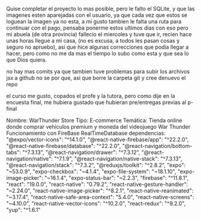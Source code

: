 Quise completar el proyecto lo mas posible, pero le falto el SQLite, y que las imagenes esten aparejadas con el usuario, ya que cada vez que estos se loguean la imagen ya no esta, 
a mi gusto tambien le falta una ruta para continuar con el pago, pensaba ponerme estos ultimos dias con eso pero mi abuela (de otra provincia) fallecio el miercoles y tuve que ir, recien
hace unas horas llegue a mi casa, (no es excusa, a todos les pasan cosas y seguro no apruebo), asi que hice algunas correcciones que podia llegar a hacer,
pero como no me da mas el tiempo lo subo como esta y que sea lo que Dios quiera.

no hay mas comits ya que tambien tuve problemas para subir los archivos jsx a github no se por que, asi que borre la carpeta git y cree denuevo el repo

el curso me gusto, copados el profe y la tutora, pero como dije en la encuesta final, me hubiera gustado que hubieran pre/entregas previas al p-final

Nombre: WarThunder Store
Tipo: E-commerce 
Temática: Tienda online donde comprar vehículos premium y moneda del videojuego War Thunder
Funcionamiento con FireBase RealTimeDatabase
dependencias:
    "@expo/vector-icons": "^14.1.0",
    "@react-native-firebase/app": "^22.2.0",
    "@react-native-firebase/database": "^22.2.0",
    "@react-navigation/bottom-tabs": "^7.3.13",
    "@react-navigation/drawer": "^7.3.12",
    "@react-navigation/native": "^7.1.9",
    "@react-navigation/native-stack": "^7.3.13",
    "@react-navigation/stack": "^7.3.2",
    "@reduxjs/toolkit": "^2.8.2",
    "expo": "~53.0.9",
    "expo-checkbox": "~4.1.4",
    "expo-file-system": "~18.1.10",
    "expo-image-picker": "~16.1.4",
    "expo-status-bar": "~2.2.3",
    "firebase": "^11.8.1",
    "react": "19.0.0",
    "react-native": "0.79.2",
    "react-native-gesture-handler": "~2.24.0",
    "react-native-image-picker": "^8.2.1",
    "react-native-reanimated": "~3.17.4",
    "react-native-safe-area-context": "5.4.0",
    "react-native-screens": "~4.10.0",
    "react-native-vector-icons": "^10.2.0",
    "react-redux": "^9.2.0",
    "yup": "^1.6.1"
